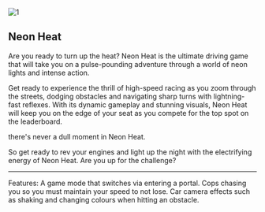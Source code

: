 ![1](https://user-images.githubusercontent.com/92585902/222961817-607546f6-e003-49eb-b9b4-8a59cd3f8ac3.jpg)

Neon Heat
-------------------------

Are you ready to turn up the heat? Neon Heat is the ultimate driving game that will take you on a pulse-pounding adventure through a world of neon lights and intense action.

Get ready to experience the thrill of high-speed racing as you zoom through the streets, dodging obstacles and navigating sharp turns with lightning-fast reflexes. With its dynamic gameplay and stunning visuals, Neon Heat will keep you on the edge of your seat as you compete for the top spot on the leaderboard.

there's never a dull moment in Neon Heat.

So get ready to rev your engines and light up the night with the electrifying energy of Neon Heat. Are you up for the challenge?

------------------------
Features:
A game mode that switches via entering a portal.
Cops chasing you so you must maintain your speed to not lose.
Car camera effects such as shaking and changing colours when hitting an obstacle.

